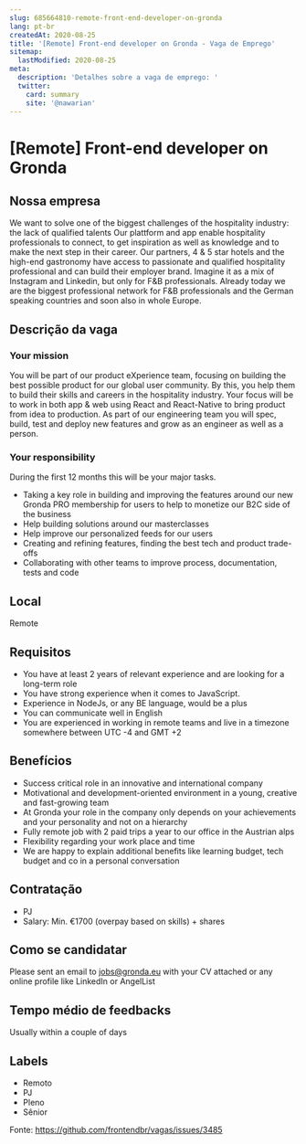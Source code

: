 ```yaml
---
slug: 685664810-remote-front-end-developer-on-gronda
lang: pt-br
createdAt: 2020-08-25
title: '[Remote] Front-end developer on Gronda - Vaga de Emprego'
sitemap:
  lastModified: 2020-08-25
meta:
  description: 'Detalhes sobre a vaga de emprego: '
  twitter:
    card: summary
    site: '@nawarian'
---
```


# [Remote] Front-end developer on Gronda

## Nossa empresa

We want to solve one of the biggest challenges of the hospitality industry: the lack of qualified talents
Our plattform and app enable hospitality professionals to connect, to get inspiration as well as knowledge and to make the next step in their career. Our partners, 4 & 5 star hotels and the high-end gastronomy have access to passionate and qualified hospitality professional and can build their employer brand.
Imagine it as a mix of Instagram and Linkedin, but only for F&B professionals. Already today we are the biggest professional network for F&B professionals and the German speaking countries and soon also in whole Europe.

## Descrição da vaga

### Your mission
You will be part of our product eXperience team, focusing on building the best possible product for our global user community. By this, you help them to build their skills and careers in the hospitality industry. Your focus will be to work in both app & web using React and React-Native to bring product from idea to production. As part of our engineering team you will spec, build, test and deploy new features and grow as an engineer as well as a person.

### Your responsibility
During the first 12 months this will be your major tasks.

- Taking a key role in building and improving the features around our new Gronda PRO membership for users to help to monetize our B2C side of the business
- Help building solutions around our masterclasses
- Help improve our personalized feeds for our users
- Creating and refining features, finding the best tech and product trade-offs
- Collaborating with other teams to improve process, documentation, tests and code

## Local

Remote

## Requisitos

- You have at least 2 years of relevant experience and are looking for a long-term role
- You have strong experience when it comes to JavaScript.
- Experience in NodeJs, or any BE language, would be a plus
- You can communicate well in English
- You are experienced in working in remote teams and live in a timezone somewhere between UTC -4 and GMT +2

## Benefícios

- Success critical role in an innovative and international company
- Motivational and development-oriented environment in a young, creative and fast-growing team
- At Gronda your role in the company only depends on your achievements and your personality and not on a hierarchy
- Fully remote job with 2 paid trips a year to our office in the Austrian alps
- Flexibility regarding your work place and time
- We are happy to explain additional benefits like learning budget, tech budget and co in a personal conversation

## Contratação

- PJ
- Salary: Min. €1700 (overpay based on skills) + shares

## Como se candidatar

Please sent an email to jobs@gronda.eu with your CV attached or any online profile like LinkedIn or AngelList

## Tempo médio de feedbacks

Usually within a couple of days

## Labels
- Remoto
- PJ
- Pleno
- Sênior

Fonte: https://github.com/frontendbr/vagas/issues/3485